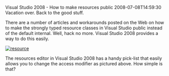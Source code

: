 Visual Studio 2008 - How to make resources public
2008-07-08T14:59:30
Vacation over. Back to the good stuff.

There are a number of articles and workarounds posted on the Web on how to make the strongly typed resource classes in Visual Studio public instead of the default internal. Well, hack no more. Visual Studio 2008 provides a way to do this easily.

[![resource](/cdn/images/blog/VisualStudio2008Howtomakeresourcespublic_99CC/resource_thumb.png)](/cdn/images/blog/VisualStudio2008Howtomakeresourcespublic_99CC/resource.png)

The resources editor in Visual Studio 2008 has a handy pick-list that easily allows you to change the access modifier as pictured above. How simple is that?
